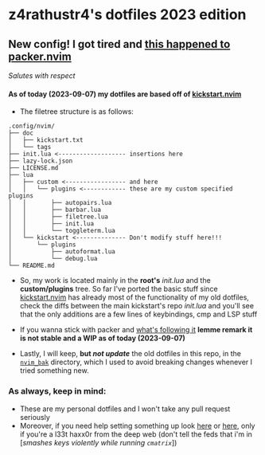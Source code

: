 # z4rathustr4's dotfiles 2023 edition

## New config! I got tired and [this happened to packer.nvim](https://github.com/wbthomason/packer.nvim/blob/master/README.md)
*Salutes with respect*

#### As of today (2023-09-07) my dotfiles are based off of [kickstart.nvim](https://github.com/nvim-lua/kickstart.nvim)

- The filetree structure is as follows:
```
.config/nvim/
├── doc
│   ├── kickstart.txt
│   └── tags
├── init.lua <------------------- insertions here
├── lazy-lock.json
├── LICENSE.md
├── lua 
│   ├── custom <----------------- and here
│   │   └── plugins <------------ these are my custom specified plugins
│   │       ├── autopairs.lua 
│   │       ├── barbar.lua
│   │       ├── filetree.lua
│   │       ├── init.lua
│   │       └── toggleterm.lua
│   └── kickstart <-------------- Don't modify stuff here!!!
│       └── plugins
│           ├── autoformat.lua
│           └── debug.lua
└── README.md
```

- So, my work is located mainly in the **root's** *init.lua* and the **custom/plugins**
tree. So far I've ported the basic stuff since [kickstart.nvim](https://github.com/nvim-lua/kickstart.nvim)
has already most of the functionality of my old dotfiles, check the diffs between the main kickstart's repo *init.lua*
and you'll see that the only additions are a few lines of keybindings, cmp and LSP stuff

- If you wanna stick with packer and [what's following it](https://github.com/lewis6991/pckr.nvim)
**lemme remark it is not stable and a WIP as of today (2023-09-07)** 

- Lastly, I will keep, **but *not update*** the old dotfiles in this repo, in the 
[`nvim_bak`](https://github.com/z4rathustr4/.dotfiles/tree/main/nvim_bak) directory,
which I used to avoid breaking changes whenever I tried something new.


### As always, keep in mind:

- These are my personal dotfiles and I won't take any pull request seriously
- Moreover, if you need help setting something up look [here](https://google.com) 
or [here](https://duckduckgo.com/), only if you're a l33t haxx0r from the deep web 
(don't tell the feds that i'm in [*smashes keys violently while running `cmatrix`*])
